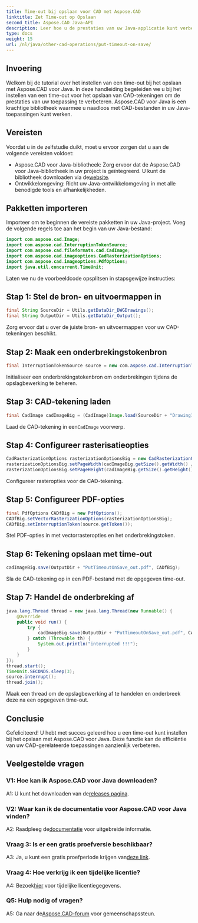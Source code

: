 ```yaml
---
title: Time-out bij opslaan voor CAD met Aspose.CAD
linktitle: Zet Time-out op Opslaan
second_title: Aspose.CAD Java-API
description: Leer hoe u de prestaties van uw Java-applicatie kunt verbeteren met Aspose.CAD. Stel een time-out in voor het opslaan van CAD-tekeningen. Volg onze stapsgewijze handleiding.
type: docs
weight: 15
url: /nl/java/other-cad-operations/put-timeout-on-save/
---
```

## Invoering

Welkom bij de tutorial over het instellen van een time-out bij het opslaan met Aspose.CAD voor Java. In deze handleiding begeleiden we u bij het instellen van een time-out voor het opslaan van CAD-tekeningen om de prestaties van uw toepassing te verbeteren. Aspose.CAD voor Java is een krachtige bibliotheek waarmee u naadloos met CAD-bestanden in uw Java-toepassingen kunt werken.

## Vereisten

Voordat u in de zelfstudie duikt, moet u ervoor zorgen dat u aan de volgende vereisten voldoet:
-  Aspose.CAD voor Java-bibliotheek: Zorg ervoor dat de Aspose.CAD voor Java-bibliotheek in uw project is geïntegreerd. U kunt de bibliotheek downloaden via de[website](https://releases.aspose.com/cad/java/).
- Ontwikkelomgeving: Richt uw Java-ontwikkelomgeving in met alle benodigde tools en afhankelijkheden.

## Pakketten importeren

Importeer om te beginnen de vereiste pakketten in uw Java-project. Voeg de volgende regels toe aan het begin van uw Java-bestand:

```java
import com.aspose.cad.Image;
import com.aspose.cad.InterruptionTokenSource;
import com.aspose.cad.fileformats.cad.CadImage;
import com.aspose.cad.imageoptions.CadRasterizationOptions;
import com.aspose.cad.imageoptions.PdfOptions;
import java.util.concurrent.TimeUnit;
```

Laten we nu de voorbeeldcode opsplitsen in stapsgewijze instructies:

## Stap 1: Stel de bron- en uitvoermappen in

```java
final String SourceDir = Utils.getDataDir_DWGDrawings();
final String OutputDir = Utils.getDataDir_Output();
```

Zorg ervoor dat u over de juiste bron- en uitvoermappen voor uw CAD-tekeningen beschikt.

## Stap 2: Maak een onderbrekingstokenbron

```java
final InterruptionTokenSource source = new com.aspose.cad.InterruptionTokenSource();
```

Initialiseer een onderbrekingstokenbron om onderbrekingen tijdens de opslagbewerking te beheren.

## Stap 3: CAD-tekening laden

```java
final CadImage cadImageBig = (CadImage)Image.load(SourceDir + "Drawing11.dwg");
```

 Laad de CAD-tekening in een`CadImage` voorwerp.

## Stap 4: Configureer rasterisatieopties

```java
CadRasterizationOptions rasterizationOptionsBig = new CadRasterizationOptions();
rasterizationOptionsBig.setPageWidth(cadImageBig.getSize().getWidth() / 2);
rasterizationOptionsBig.setPageHeight(cadImageBig.getSize().getHeight() / 2);
```

Configureer rasteropties voor de CAD-tekening.

## Stap 5: Configureer PDF-opties

```java
final PdfOptions CADfBig = new PdfOptions();
CADfBig.setVectorRasterizationOptions(rasterizationOptionsBig);
CADfBig.setInterruptionToken(source.getToken());
```

Stel PDF-opties in met vectorrasteropties en het onderbrekingstoken.

## Stap 6: Tekening opslaan met time-out

```java
cadImageBig.save(OutputDir + "PutTimeoutOnSave_out.pdf", CADfBig);
```

Sla de CAD-tekening op in een PDF-bestand met de opgegeven time-out.

## Stap 7: Handel de onderbreking af

```java
java.lang.Thread thread = new java.lang.Thread(new Runnable() {
    @Override
    public void run() {
        try {
            cadImageBig.save(OutputDir + "PutTimeoutOnSave_out.pdf", CADfBig);
        } catch (Throwable th) {
            System.out.println("interrupted !!!");
        }
    }
});
thread.start();
TimeUnit.SECONDS.sleep(3);
source.interrupt();
thread.join();
```

Maak een thread om de opslagbewerking af te handelen en onderbreek deze na een opgegeven time-out.

## Conclusie

Gefeliciteerd! U hebt met succes geleerd hoe u een time-out kunt instellen bij het opslaan met Aspose.CAD voor Java. Deze functie kan de efficiëntie van uw CAD-gerelateerde toepassingen aanzienlijk verbeteren.

## Veelgestelde vragen

### V1: Hoe kan ik Aspose.CAD voor Java downloaden?

 A1: U kunt het downloaden van de[releases pagina](https://releases.aspose.com/cad/java/).

### V2: Waar kan ik de documentatie voor Aspose.CAD voor Java vinden?

 A2: Raadpleeg de[documentatie](https://reference.aspose.com/cad/java/) voor uitgebreide informatie.

### Vraag 3: Is er een gratis proefversie beschikbaar?

A3: Ja, u kunt een gratis proefperiode krijgen van[deze link](https://releases.aspose.com/).

### Vraag 4: Hoe verkrijg ik een tijdelijke licentie?

 A4: Bezoek[hier](https://purchase.aspose.com/temporary-license/) voor tijdelijke licentiegegevens.

### Q5: Hulp nodig of vragen?

 A5: Ga naar de[Aspose.CAD-forum](https://forum.aspose.com/c/cad/19) voor gemeenschapssteun.